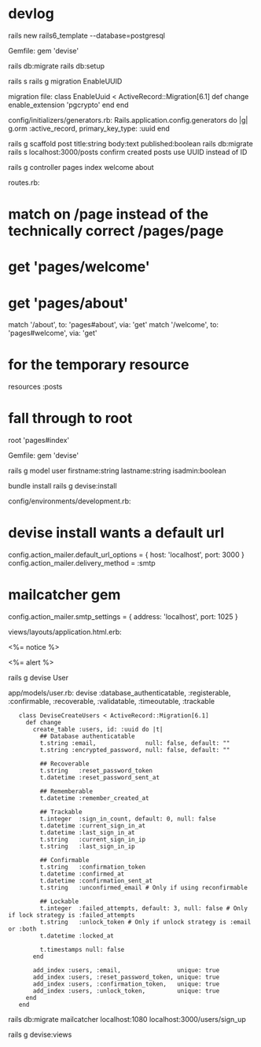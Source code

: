 devlog
======

rails new rails6_template --database=postgresql

Gemfile:
gem 'devise'

rails db:migrate
rails db:setup

rails s
rails g migration EnableUUID

migration file:
class EnableUuid < ActiveRecord::Migration[6.1]
  def change
    enable_extension 'pgcrypto'
  end
end

config/initializers/generators.rb:
Rails.application.config.generators do |g|
  g.orm :active_record, primary_key_type: :uuid
end

rails g scaffold post title:string body:text published:boolean
rails db:migrate
rails s
localhost:3000/posts
confirm created posts use UUID instead of ID

rails g controller pages index welcome about

routes.rb:
# match on /page instead of the technically correct /pages/page
# get 'pages/welcome'
# get 'pages/about'
match '/about', to: 'pages#about', via: 'get'
match '/welcome', to: 'pages#welcome', via: 'get'
# for the temporary resource
resources :posts
# fall through to root
root 'pages#index'

Gemfile:
gem 'devise'



rails g model user firstname:string lastname:string isadmin:boolean





bundle install
rails g devise:install

config/environments/development.rb:
# devise install wants a default url
config.action_mailer.default_url_options = { host: 'localhost', port: 3000 }
config.action_mailer.delivery_method = :smtp
# mailcatcher gem
config.action_mailer.smtp_settings = { address: 'localhost', port: 1025 }

views/layouts/application.html.erb:
<p class="notice"><%= notice %></p>
<p class="alert"><%= alert %></p>

rails g devise User

app/models/user.rb:
devise :database_authenticatable, :registerable, :confirmable,
       :recoverable, :validatable, :timeoutable, :trackable

       class DeviseCreateUsers < ActiveRecord::Migration[6.1]
         def change
           create_table :users, id: :uuid do |t|
             ## Database authenticatable
             t.string :email,              null: false, default: ""
             t.string :encrypted_password, null: false, default: ""

             ## Recoverable
             t.string   :reset_password_token
             t.datetime :reset_password_sent_at

             ## Rememberable
             t.datetime :remember_created_at

             ## Trackable
             t.integer  :sign_in_count, default: 0, null: false
             t.datetime :current_sign_in_at
             t.datetime :last_sign_in_at
             t.string   :current_sign_in_ip
             t.string   :last_sign_in_ip

             ## Confirmable
             t.string   :confirmation_token
             t.datetime :confirmed_at
             t.datetime :confirmation_sent_at
             t.string   :unconfirmed_email # Only if using reconfirmable

             ## Lockable
             t.integer  :failed_attempts, default: 3, null: false # Only if lock strategy is :failed_attempts
             t.string   :unlock_token # Only if unlock strategy is :email or :both
             t.datetime :locked_at

             t.timestamps null: false
           end

           add_index :users, :email,                unique: true
           add_index :users, :reset_password_token, unique: true
           add_index :users, :confirmation_token,   unique: true
           add_index :users, :unlock_token,         unique: true
         end
       end

rails db:migrate
mailcatcher
localhost:1080
localhost:3000/users/sign_up

rails g devise:views
